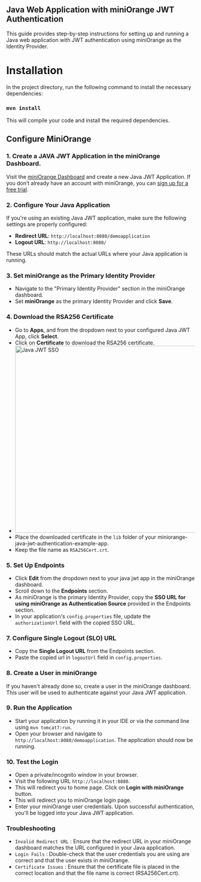 ## Java Web Application with miniOrange JWT Authentication
This guide provides step-by-step instructions for setting up and running a Java web application with JWT authentication using miniOrange as the Identity Provider.

# Installation

In the project directory, run the following command to install the necessary dependencies:

### `mvn install`

This will compile your code and install the required dependencies.

## Configure MiniOrange

### 1. Create a JAVA JWT Application in the miniOrange Dashboard.

Visit the [miniOrange Dashboard](https://login.xecurify.com) and create a new Java JWT Application. If you don’t already have an account with miniOrange, you can [sign up for a free trial](https://www.miniorange.com/businessfreetrial).

### 2. Configure Your Java Application

If you're using an existing Java JWT application, make sure the following settings are properly configured:

- **Redirect URL**: `http://localhost:8080/demoapplication`
- **Logout URL**: `http://localhost:8080/`

These URLs should match the actual URLs where your Java application is running.

### 3. Set miniOrange as the Primary Identity Provider

- Navigate to the "Primary Identity Provider" section in the miniOrange dashboard.
- Set **miniOrange** as the primary Identity Provider and click **Save**.

### 4. Download the RSA256 Certificate

- Go to **Apps**, and from the dropdown next to your configured Java JWT App, click **Select**.
- Click on **Certificate** to download the RSA256 certificate.
- <img src="https://www.miniorange.com/images/java-jwt-sso/java-jwt-sso-certificate.webp" alt="Java JWT SSO" width="500" />
- Place the downloaded certificate in the `lib` folder of your miniorange-java-jwt-authentication-example-app.
- Keep the file name as `RSA256Cert.crt`.

### 5. Set Up Endpoints

- Click **Edit** from the dropdown next to your java jwt app in the miniOrange dashboard.
- Scroll down to the **Endpoints** section.
- As miniOrange is the primary Identity Provider, copy the **SSO URL for using miniOrange as Authentication Source** provided in the Endpoints section.
- In your application's `config.properties` file, update the `authorizationUrl` field with the copied SSO URL.

### 7. Configure Single Logout (SLO) URL

- Copy the **Single Logout URL** from the Endpoints section.
- Paste the copied url in `logoutUrl` field in `config.properties`.

### 8. Create a User in miniOrange

If you haven't already done so, create a user in the miniOrange dashboard. This user will be used to authenticate against your Java JWT application.

### 9. Run the Application

- Start your application by running it in your IDE or via the command line using `mvn tomcat7:run`.
- Open your browser and navigate to `http://localhost:8080/demoapplication`. The application should now be running.

### 10. Test the Login
- Open a private/incognito window in your browser.
- Visit the following URL `http://localhost:8080`.
- This will redirect you to home page. Click on **Login with miniOrange** button.
- This will redirect you to miniOrange login page.
- Enter your miniOrange user credentials. Upon successful authentication, you'll be logged into your Java JWT application.

### Troubleshooting
- `Invalid Redirect URL` : Ensure that the redirect URL in your miniOrange dashboard matches the URL configured in your Java application.
- `Login Fails` : Double-check that the user credentials you are using are correct and that the user exists in miniOrange.
- `Certificate Issues` : Ensure that the certificate file is placed in the correct location and that the file name is correct (RSA256Cert.crt).